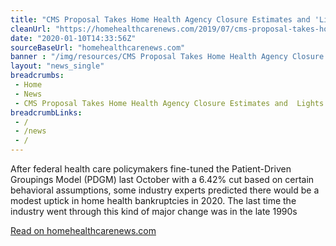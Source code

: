 ```yaml
--- 
title: "CMS Proposal Takes Home Health Agency Closure Estimates and 'Lights Them on Fire'"
cleanUrl: "https://homehealthcarenews.com/2019/07/cms-proposal-takes-home-health-agency-closure-estimates-and-lights-them-on-fire/"
date: "2020-01-10T14:33:56Z"
sourceBaseUrl: "homehealthcarenews.com"
banner : "/img/resources/CMS Proposal Takes Home Health Agency Closure Estimates and Lights Them on Fire.png"
layout: "news_single"
breadcrumbs:
 - Home
 - News
 - CMS Proposal Takes Home Health Agency Closure Estimates and  Lights Them on Fire
breadcrumbLinks:
 - / 
 - /news
 - / 
---
```

After federal health care policymakers fine-tuned the Patient-Driven Groupings Model (PDGM) last October with a 6.42% cut based on certain behavioral assumptions, some industry experts predicted there would be a modest uptick in home health bankruptcies in 2020. The last time the industry went through this kind of major change was in the late 1990s  
  
[Read on homehealthcarenews.com](https://homehealthcarenews.com/2019/07/cms-proposal-takes-home-health-agency-closure-estimates-and-lights-them-on-fire/)
